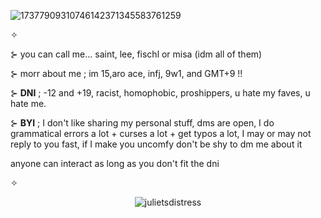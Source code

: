 ![17377909310746142371345583761259](https://github.com/user-attachments/assets/6d90471b-aad6-4da7-8c4a-54c991997998)


✧ 

⊱ you can call me... saint, lee, fischl or misa (idm all of them) 

⊱ morr about me ; im 15,aro ace, infj, 9w1, and GMT+9 !! 

⊱ **DNI** ; -12 and +19, racist, homophobic, proshippers, u hate my faves, u hate me. 

⊱ **BYI** ; I don't like sharing my personal stuff, dms are open, I do grammatical errors a lot + curses a lot + get typos a lot, I may or may not reply to you fast, if I make you uncomfy don't be shy to dm me about it


anyone can interact as long as you don't fit the dni

✧

<p align="center"> <img src="https://komarev.com/ghpvc/?username=julietsdistress&label=visitors%20<3&color=9E8BD9&style=flat" alt="julietsdistress" /> </p>

<!--
**julietsdistress/julietsdistress** is a ✨ _special_ ✨ repository because its `README.md` (this file) appears on your GitHub profile.

Here are some ideas to get you started:

- 🔭 I’m currently working on ...
- 🌱 I’m currently learning ...
- 👯 I’m looking to collaborate on ...
- 🤔 I’m looking for help with ...
- 💬 Ask me about ...
- 📫 How to reach me: ...
- 😄 Pronouns: ...
- ⚡ Fun fact: ...
-->

